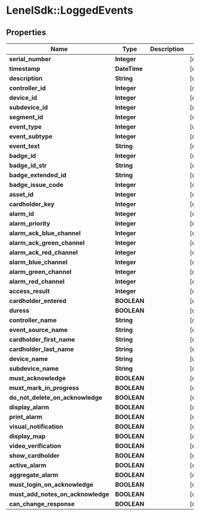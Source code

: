 # LenelSdk::LoggedEvents

## Properties
Name | Type | Description | Notes
------------ | ------------- | ------------- | -------------
**serial_number** | **Integer** |  | [optional] 
**timestamp** | **DateTime** |  | [optional] 
**description** | **String** |  | [optional] 
**controller_id** | **Integer** |  | [optional] 
**device_id** | **Integer** |  | [optional] 
**subdevice_id** | **Integer** |  | [optional] 
**segment_id** | **Integer** |  | [optional] 
**event_type** | **Integer** |  | [optional] 
**event_subtype** | **Integer** |  | [optional] 
**event_text** | **String** |  | [optional] 
**badge_id** | **Integer** |  | [optional] 
**badge_id_str** | **String** |  | [optional] 
**badge_extended_id** | **String** |  | [optional] 
**badge_issue_code** | **Integer** |  | [optional] 
**asset_id** | **Integer** |  | [optional] 
**cardholder_key** | **Integer** |  | [optional] 
**alarm_id** | **Integer** |  | [optional] 
**alarm_priority** | **Integer** |  | [optional] 
**alarm_ack_blue_channel** | **Integer** |  | [optional] 
**alarm_ack_green_channel** | **Integer** |  | [optional] 
**alarm_ack_red_channel** | **Integer** |  | [optional] 
**alarm_blue_channel** | **Integer** |  | [optional] 
**alarm_green_channel** | **Integer** |  | [optional] 
**alarm_red_channel** | **Integer** |  | [optional] 
**access_result** | **Integer** |  | [optional] 
**cardholder_entered** | **BOOLEAN** |  | [optional] 
**duress** | **BOOLEAN** |  | [optional] 
**controller_name** | **String** |  | [optional] 
**event_source_name** | **String** |  | [optional] 
**cardholder_first_name** | **String** |  | [optional] 
**cardholder_last_name** | **String** |  | [optional] 
**device_name** | **String** |  | [optional] 
**subdevice_name** | **String** |  | [optional] 
**must_acknowledge** | **BOOLEAN** |  | [optional] 
**must_mark_in_progress** | **BOOLEAN** |  | [optional] 
**do_not_delete_on_acknowledge** | **BOOLEAN** |  | [optional] 
**display_alarm** | **BOOLEAN** |  | [optional] 
**print_alarm** | **BOOLEAN** |  | [optional] 
**visual_notification** | **BOOLEAN** |  | [optional] 
**display_map** | **BOOLEAN** |  | [optional] 
**video_verification** | **BOOLEAN** |  | [optional] 
**show_cardholder** | **BOOLEAN** |  | [optional] 
**active_alarm** | **BOOLEAN** |  | [optional] 
**aggregate_alarm** | **BOOLEAN** |  | [optional] 
**must_login_on_acknowledge** | **BOOLEAN** |  | [optional] 
**must_add_notes_on_acknowledge** | **BOOLEAN** |  | [optional] 
**can_change_response** | **BOOLEAN** |  | [optional] 

